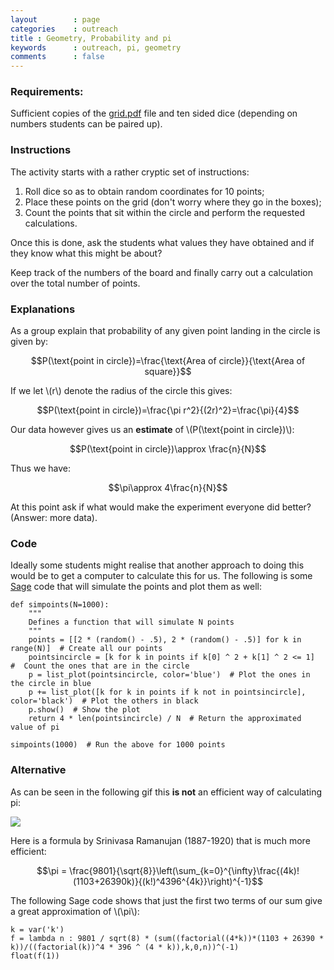 ```yaml
---
layout        : page
categories    : outreach
title : Geometry, Probability and pi
keywords      : outreach, pi, geometry
comments      : false
---
```


### Requirements:

Sufficient copies of the [grid.pdf](http://drvinceknight.github.io/GeometryProbabilityandPi/grid.pdf) file and ten sided dice (depending on numbers students can be paired up).


### Instructions

The activity starts with a rather cryptic set of instructions:

1. Roll dice so as to obtain random coordinates for 10 points;
2. Place these points on the grid (don't worry where they go in the boxes);
3. Count the points that sit within the circle and perform the requested calculations.

Once this is done, ask the students what values they have obtained and if they know what this might be about?

Keep track of the numbers of the board and finally carry out a calculation over the total number of points.


### Explanations

As a group explain that probability of any given point landing in the circle is given by:

$$P(\text{point in circle})=\frac{\text{Area of circle}}{\text{Area of square}}$$

If we let \\(r\\) denote the radius of the circle this gives:

$$P(\text{point in circle})=\frac{\pi r^2}{(2r)^2}=\frac{\pi}{4}$$

Our data however gives us an **estimate** of \\(P(\text{point in circle})\\):

$$P(\text{point in circle})\approx \frac{n}{N}$$

Thus we have:

$$\pi\approx 4\frac{n}{N}$$

At this point ask if what would make the experiment everyone did better? (Answer: more data).


### Code

Ideally some students might realise that another approach to doing this would be to get a computer to calculate this for us.
The following is some [Sage](http://sagemath.org/) code that will simulate the points and plot them as well:

    def simpoints(N=1000):
        """
        Defines a function that will simulate N points
        """
        points = [[2 * (random() - .5), 2 * (random() - .5)] for k in range(N)]  # Create all our points
        pointsincircle = [k for k in points if k[0] ^ 2 + k[1] ^ 2 <= 1]  #  Count the ones that are in the circle
        p = list_plot(pointsincircle, color='blue')  # Plot the ones in the circle in blue
        p += list_plot([k for k in points if k not in pointsincircle], color='black')  # Plot the others in black
        p.show()  # Show the plot
        return 4 * len(pointsincircle) / N  # Return the approximated value of pi

    simpoints(1000)  # Run the above for 1000 points


### Alternative

As can be seen in the following gif this **is not** an efficient way of calculating pi:

![](http://drvinceknight.github.io/EmbeddedEnterpriseExchange/Images/darts.gif)

Here is a formula by Srinivasa Ramanujan (1887-1920) that is much more efficient:

$$\pi = \frac{9801}{\sqrt{8}}\left(\sum_{k=0}^{\infty}\frac{(4k)!(1103+26390k)}{(k!)^4396^{4k}}\right)^{-1}$$

The following Sage code shows that just the first two terms of our sum give a great approximation of \\(\pi\\):

    k = var('k')
    f = lambda n : 9801 / sqrt(8) * (sum((factorial((4*k))*(1103 + 26390 * k))/((factorial(k))^4 * 396 ^ (4 * k)),k,0,n))^(-1)
    float(f(1))

